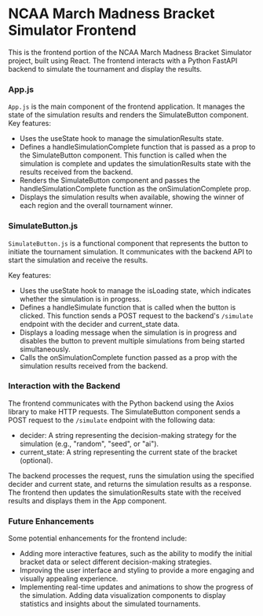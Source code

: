 # NCAA March Madness Bracket Simulator Frontend
This is the frontend portion of the NCAA March Madness Bracket Simulator project, built using React. The frontend interacts with a Python FastAPI backend to simulate the tournament and display the results.

### App.js
`App.js` is the main component of the frontend application. It manages the state of the simulation results and renders the SimulateButton component.
Key features:
- Uses the useState hook to manage the simulationResults state.
- Defines a handleSimulationComplete function that is passed as a prop to the SimulateButton component. This function is called when the simulation is complete and updates the simulationResults state with the results received from the backend.
- Renders the SimulateButton component and passes the handleSimulationComplete function as the onSimulationComplete prop.
- Displays the simulation results when available, showing the winner of each region and the overall tournament winner.

### SimulateButton.js
`SimulateButton.js` is a functional component that represents the button to initiate the tournament simulation. It communicates with the backend API to start the simulation and receive the results.

Key features:
- Uses the useState hook to manage the isLoading state, which indicates whether the simulation is in progress.
- Defines a handleSimulate function that is called when the button is clicked. This function sends a POST request to the backend's `/simulate` endpoint with the decider and current_state data.
- Displays a loading message when the simulation is in progress and disables the button to prevent multiple simulations from being started simultaneously.
- Calls the onSimulationComplete function passed as a prop with the simulation results received from the backend.

### Interaction with the Backend
The frontend communicates with the Python backend using the Axios library to make HTTP requests. The SimulateButton component sends a POST request to the `/simulate` endpoint with the following data:
- decider: A string representing the decision-making strategy for the simulation (e.g., "random", "seed", or "ai").
- current_state: A string representing the current state of the bracket (optional).

The backend processes the request, runs the simulation using the specified decider and current state, and returns the simulation results as a response. The frontend then updates the simulationResults state with the received results and displays them in the App component.

### Future Enhancements
Some potential enhancements for the frontend include:
- Adding more interactive features, such as the ability to modify the initial bracket data or select different decision-making strategies.
- Improving the user interface and styling to provide a more engaging and visually appealing experience.
- Implementing real-time updates and animations to show the progress of the simulation.
Adding data visualization components to display statistics and insights about the simulated tournaments.
